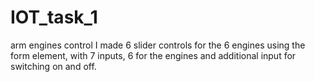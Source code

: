 # IOT_task_1
arm engines control
I made 6 slider controls for the 6 engines using the form element, with 7 inputs, 6 for the engines and additional input for switching on and off.
